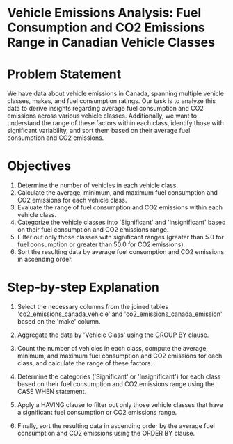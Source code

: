 
# Vehicle Emissions Analysis: Fuel Consumption and CO2 Emissions Range in Canadian Vehicle Classes

# Problem Statement

We have data about vehicle emissions in Canada, spanning multiple vehicle classes, makes, and fuel consumption ratings. Our task is to analyze this data to derive insights regarding average fuel consumption and CO2 emissions across various vehicle classes. Additionally, we want to understand the range of these factors within each class, identify those with significant variability, and sort them based on their average fuel consumption and CO2 emissions.

# Objectives

1. Determine the number of vehicles in each vehicle class.
2. Calculate the average, minimum, and maximum fuel consumption and CO2 emissions for each vehicle class.
3. Evaluate the range of fuel consumption and CO2 emissions within each vehicle class.
4. Categorize the vehicle classes into 'Significant' and 'Insignificant' based on their fuel consumption and CO2 emissions range.
5. Filter out only those classes with significant ranges (greater than 5.0 for fuel consumption or greater than 50.0 for CO2 emissions).
6. Sort the resulting data by average fuel consumption and CO2 emissions in ascending order.

# Step-by-step Explanation

1. Select the necessary columns from the joined tables 'co2_emissions_canada_vehicle' and 'co2_emissions_canada_emission' based on the 'make' column.

2. Aggregate the data by 'Vehicle Class' using the GROUP BY clause.

3. Count the number of vehicles in each class, compute the average, minimum, and maximum fuel consumption and CO2 emissions for each class, and calculate the range of these factors.

4. Determine the categories ('Significant' or 'Insignificant') for each class based on their fuel consumption and CO2 emissions range using the CASE WHEN statement.

5. Apply a HAVING clause to filter out only those vehicle classes that have a significant fuel consumption or CO2 emissions range.

6. Finally, sort the resulting data in ascending order by the average fuel consumption and CO2 emissions using the ORDER BY clause.

